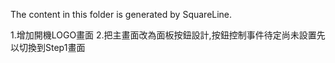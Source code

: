 The content in this folder is generated by SquareLine.

1.增加開機LOGO畫面
2.把主畫面改為面板按鈕設計,按鈕控制事件待定尚未設置先以切換到Step1畫面